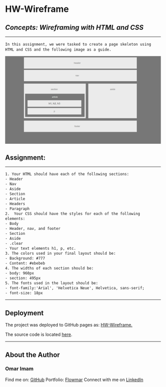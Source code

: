 # **HW-Wireframe**

## *Concepts: Wireframing with HTML and CSS*

---

`In this assignment, we were tasked to create a page skeleton using HTML and CSS and the following image as a guide.`

![Final Layout](Images/Easier-Layout.png)

## Assignment:

---

	1. Your HTML should have each of the following sections:
    - Header
    - Nav
    - Aside
    - Section
    - Article
    - Headers
    - Paragraph
    2.  Your CSS should have the styles for each of the following elements:
    - Body
    - Header, nav, and footer
    - Section
    - Aside
    - .clear
    - Your text elements h1, p, etc.
    3. The colors used in your final layout should be:
    - Background: #777
    - Content: #ebebeb
    4. The widths of each section should be:
    - body: 960px
    - section: 495px
    5. The fonts used in the layout should be:
    - font-family:'Arial', 'Helvetica Neue', Helvetica, sans-serif;
    - font-size: 18px

---

## Deployment

The project was deployed to GitHub pages as:
[HW-Wireframe.](https://flowmar.github.io/HW-Wireframe)

The source code is located [here](https://github.com/flowmar/HW-Wireframe).

---

## About the Author

### Omar Imam

Find me on: [GitHub](https://github.com/flowmar/)
Portfolio: [Flowmar](https://flowmar.gwiddle.co.uk/)
Connect with me on [LinkedIn](https://linkedin.com/in/flowmar)